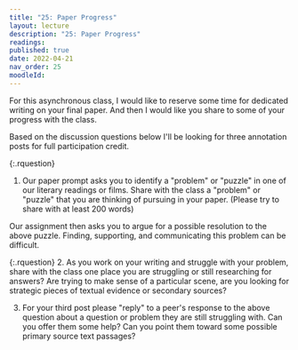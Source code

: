 ```yaml
---
title: "25: Paper Progress"
layout: lecture
description: "25: Paper Progress"
readings: 
published: true
date: 2022-04-21
nav_order: 25
moodleId: 
---
```



For this asynchronous class, I would like to reserve some time for dedicated writing on your final paper. And then I would like you share to some of your progress with the class. 

Based on the discussion questions below I'll be looking for three annotation posts for full participation credit.

<div class="discussion" markdown="1">

{:.rquestion} 
1. Our paper prompt asks you to identify a "problem" or "puzzle" in one of our literary readings or films. Share with the class a "problem" or "puzzle" that you are thinking of pursuing in your paper. (Please try to share with at least 200 words)

Our assignment then asks you to argue for a possible resolution to the above puzzle. Finding, supporting, and communicating this problem can be difficult. 

{:.rquestion} 
2. As you work on your writing and struggle with your problem, share with the class one place you are struggling or still researching for answers? Are trying to make sense of a particular scene, are you looking for strategic pieces of textual evidence or secondary sources? 

3. For your third post please "reply" to a peer's response to the above question about a question or problem they are still struggling with. Can you offer them some help? Can you point them toward some possible primary source text passages?

</div>
